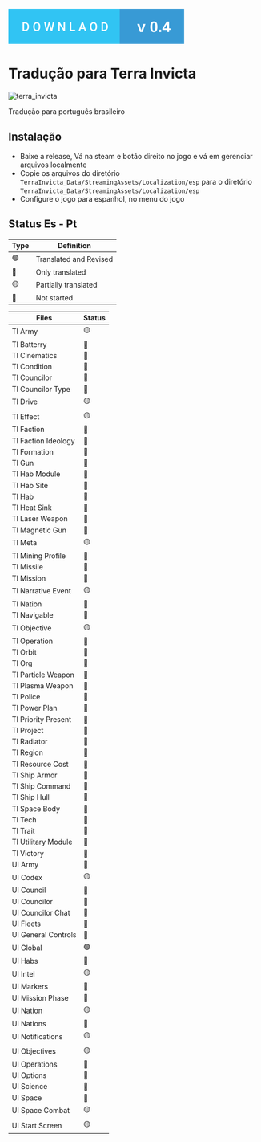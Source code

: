 

[![DOWNLOAD](./downlaod-v0.2.svg)](https://github.com/gilberto-009199/terra-invicta-traducao/archive/refs/tags/v0.4.1.zip)

  # Tradução para Terra Invicta

![terra_invicta](https://user-images.githubusercontent.com/38070920/235264147-33e27bed-3a82-4d2b-8d86-32c752c01481.png)


   Tradução para português brasileiro

## Instalação

 + Baixe a release, Vá na steam e botão direito no jogo e vá em gerenciar arquivos localmente
 + Copie os arquivos do diretório `TerraInvicta_Data/StreamingAssets/Localization/esp` para o diretório `TerraInvicta_Data/StreamingAssets/Localization/esp`
 + Configure o jogo para espanhol, no menu do jogo

## Status Es - Pt


| Type                  | Definition             |
|-----------------------|------------------------|
| :green_circle:        | Translated and Revised |
| :large_blue_circle:   | Only translated        |
| :yellow_circle:       | Partially translated   |
| :red_circle:          | Not started            |


| Files                    | Status                |
|--------------------------|-----------------------|
| TI Army                  | :yellow_circle:       |
| TI Batterry              | :large_blue_circle:   |
| TI Cinematics            | :large_blue_circle:   |
| TI Condition             | :large_blue_circle:   |
| TI Councilor             | :large_blue_circle:   |
| TI Councilor Type        | :large_blue_circle:   |
| TI Drive                 | :yellow_circle:       |
| TI Effect                | :yellow_circle:       |
| TI Faction               | :large_blue_circle:   |
| TI Faction Ideology      | :large_blue_circle:   |
| TI Formation             | :large_blue_circle:   |
| TI Gun                   | :large_blue_circle:   |
| TI Hab Module            | :red_circle:          |
| TI Hab Site              | :red_circle:          |
| TI Hab                   | :red_circle:          |
| TI Heat Sink             | :red_circle:          |
| TI Laser Weapon          | :red_circle:          |
| TI Magnetic Gun          | :red_circle:          |
| TI Meta                  | :yellow_circle:       |
| TI Mining Profile        | :red_circle:          |
| TI Missile               | :red_circle:          |
| TI Mission               | :large_blue_circle:   |
| TI Narrative Event       | :yellow_circle:       |
| TI Nation                | :red_circle:          |
| TI Navigable             | :red_circle:          |
| TI Objective             | :yellow_circle:       |
| TI Operation             | :red_circle:          |
| TI Orbit                 | :red_circle:          |
| TI Org                   | :large_blue_circle:   |
| TI Particle Weapon       | :red_circle:          |
| TI Plasma Weapon         | :red_circle:          |
| TI Police                | :red_circle:          |
| TI Power Plan            | :red_circle:          |
| TI Priority Present      | :large_blue_circle:   |
| TI Project               | :red_circle:          |
| TI Radiator              | :red_circle:          |
| TI Region                | :large_blue_circle:   |
| TI Resource Cost         | :red_circle:          |
| TI Ship Armor            | :red_circle:          |
| TI Ship Command          | :red_circle:          |
| TI Ship Hull             | :red_circle:          |
| TI Space Body            | :red_circle:          |
| TI Tech                  | :red_circle:          |
| TI Trait                 | :red_circle:          |
| TI Utilitary Module      | :red_circle:          |
| TI Victory               | :red_circle:          |
| UI Army                  | :large_blue_circle:   |
| UI Codex                 | :yellow_circle:       |
| UI Council               | :large_blue_circle:   |
| UI Councilor             | :red_circle:          |
| UI Councilor Chat        | :large_blue_circle:   |
| UI Fleets                | :red_circle:          |
| UI General Controls      | :red_circle:          |
| UI Global                | :green_circle:        |
| UI Habs                  | :large_blue_circle:   |
| UI Intel                 | :yellow_circle:       |
| UI Markers               | :large_blue_circle:   |
| UI Mission Phase         | :large_blue_circle:   |
| UI Nation                | :yellow_circle:       |
| UI Nations               | :red_circle:          |
| UI Notifications         | :yellow_circle:       |
| UI Objectives            | :yellow_circle:       |
| UI Operations            | :large_blue_circle:   |
| UI Options               | :large_blue_circle:   |
| UI Science               | :large_blue_circle:   |
| UI Space                 | :large_blue_circle:   |
| UI Space Combat          | :yellow_circle:       |
| UI Start Screen          | :yellow_circle:       |
